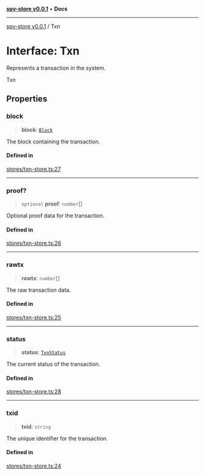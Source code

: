 [**spv-store v0.0.1**](../README.md) • **Docs**

***

[spv-store v0.0.1](../globals.md) / Txn

# Interface: Txn

Represents a transaction in the system.

 Txn

## Properties

### block

> **block**: [`Block`](../classes/Block.md)

The block containing the transaction.

#### Defined in

[stores/txn-store.ts:27](https://github.com/shruggr/ts-casemod-spv/blob/3ea4eaa98b52595d9cf79b03096c7b1d167ad808/src/stores/txn-store.ts#L27)

***

### proof?

> `optional` **proof**: `number`[]

Optional proof data for the transaction.

#### Defined in

[stores/txn-store.ts:26](https://github.com/shruggr/ts-casemod-spv/blob/3ea4eaa98b52595d9cf79b03096c7b1d167ad808/src/stores/txn-store.ts#L26)

***

### rawtx

> **rawtx**: `number`[]

The raw transaction data.

#### Defined in

[stores/txn-store.ts:25](https://github.com/shruggr/ts-casemod-spv/blob/3ea4eaa98b52595d9cf79b03096c7b1d167ad808/src/stores/txn-store.ts#L25)

***

### status

> **status**: [`TxnStatus`](../enumerations/TxnStatus.md)

The current status of the transaction.

#### Defined in

[stores/txn-store.ts:28](https://github.com/shruggr/ts-casemod-spv/blob/3ea4eaa98b52595d9cf79b03096c7b1d167ad808/src/stores/txn-store.ts#L28)

***

### txid

> **txid**: `string`

The unique identifier for the transaction.

#### Defined in

[stores/txn-store.ts:24](https://github.com/shruggr/ts-casemod-spv/blob/3ea4eaa98b52595d9cf79b03096c7b1d167ad808/src/stores/txn-store.ts#L24)
